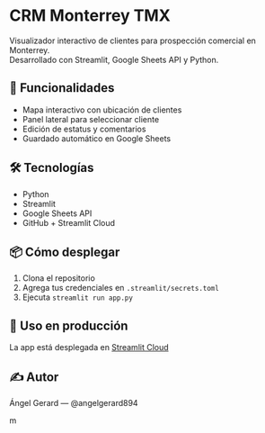 # CRM Monterrey TMX

Visualizador interactivo de clientes para prospección comercial en Monterrey.  
Desarrollado con Streamlit, Google Sheets API y Python.

## 🚀 Funcionalidades

- Mapa interactivo con ubicación de clientes
- Panel lateral para seleccionar cliente
- Edición de estatus y comentarios
- Guardado automático en Google Sheets

## 🛠️ Tecnologías

- Python
- Streamlit
- Google Sheets API
- GitHub + Streamlit Cloud

## 📦 Cómo desplegar

1. Clona el repositorio
2. Agrega tus credenciales en `.streamlit/secrets.toml`
3. Ejecuta `streamlit run app.py`

## 📍 Uso en producción

La app está desplegada en [Streamlit Cloud](https://share.streamlit.io/...)

## ✍️ Autor

Ángel Gerard — @angelgerard894













m

